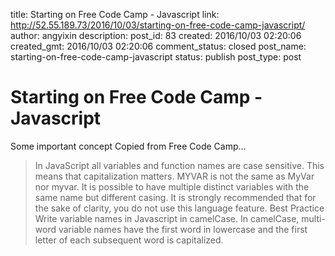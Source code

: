 title: Starting on Free Code Camp - Javascript
link: http://52.55.189.73/2016/10/03/starting-on-free-code-camp-javascript/
author: angyixin
description: 
post_id: 83
created: 2016/10/03 02:20:06
created_gmt: 2016/10/03 02:20:06
comment_status: closed
post_name: starting-on-free-code-camp-javascript
status: publish
post_type: post

# Starting on Free Code Camp - Javascript

Some important concept Copied from Free Code Camp... 

> In JavaScript all variables and function names are case sensitive. This means that capitalization matters. MYVAR is not the same as MyVar nor myvar. It is possible to have multiple distinct variables with the same name but different casing. It is strongly recommended that for the sake of clarity, you do not use this language feature. Best Practice Write variable names in Javascript in camelCase. In camelCase, multi-word variable names have the first word in lowercase and the first letter of each subsequent word is capitalized.